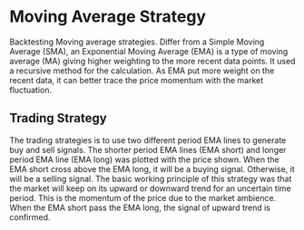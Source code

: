 # Moving Average Strategy
Backtesting Moving average strategies.
Differ from a Simple Moving Average (SMA), an Exponential Moving Average (EMA) is a type of moving average (MA) giving higher weighting to the more recent data points. It used a recursive method for the calculation. As EMA put more weight on the recent data, it can better trace the price momentum with the market fluctuation. 


## Trading Strategy
The trading strategies is to use two different period EMA lines to generate buy and sell signals. The shorter period EMA lines (EMA short) and longer period EMA line (EMA long) was plotted with the price shown. When the EMA short cross above the EMA long, it will be a buying signal. Otherwise, it will be a selling signal. The basic working principle of this strategy was that the market will keep on its upward or downward trend for an uncertain time period. This is the momentum of the price due to the market ambience. When the EMA short pass the EMA long, the signal of upward trend is confirmed.
